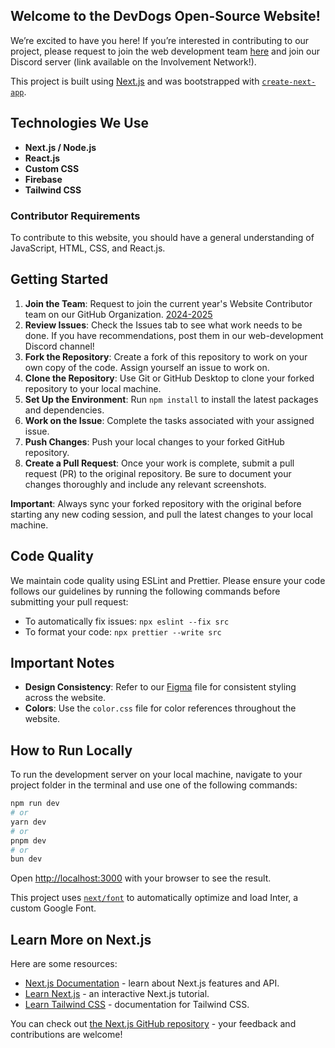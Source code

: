 ## Welcome to the DevDogs Open-Source Website!

We’re excited to have you here! If you’re interested in contributing to our project, please request to join the web development team [here](https://github.com/orgs/DevDogs-UGA/teams/24-25-website-contributors) and join our Discord server (link available on the Involvement Network!).

This project is built using [Next.js](https://nextjs.org/) and was bootstrapped with [`create-next-app`](https://github.com/vercel/next.js/tree/canary/packages/create-next-app).

## Technologies We Use
- **Next.js / Node.js**
- **React.js**
- **Custom CSS**
- **Firebase**
- **Tailwind CSS**

### Contributor Requirements
To contribute to this website, you should have a general understanding of JavaScript, HTML, CSS, and React.js.

## Getting Started

1. **Join the Team**: Request to join the current year's Website Contributor team on our GitHub Organization. [2024-2025](https://github.com/orgs/DevDogs-UGA/teams/24-25-website-contributors)
2. **Review Issues**: Check the Issues tab to see what work needs to be done. If you have recommendations, post them in our web-development Discord channel!
3. **Fork the Repository**: Create a fork of this repository to work on your own copy of the code. Assign yourself an issue to work on.
4. **Clone the Repository**: Use Git or GitHub Desktop to clone your forked repository to your local machine.
5. **Set Up the Environment**: Run `npm install` to install the latest packages and dependencies.
6. **Work on the Issue**: Complete the tasks associated with your assigned issue.
7. **Push Changes**: Push your local changes to your forked GitHub repository.
8. **Create a Pull Request**: Once your work is complete, submit a pull request (PR) to the original repository. Be sure to document your changes thoroughly and include any relevant screenshots.

**Important**: Always sync your forked repository with the original before starting any new coding session, and pull the latest changes to your local machine.

## Code Quality

We maintain code quality using ESLint and Prettier. Please ensure your code follows our guidelines by running the following commands before submitting your pull request:

- To automatically fix issues: `npx eslint --fix src`
- To format your code: `npx prettier --write src`

## Important Notes

- **Design Consistency**: Refer to our [Figma](https://www.figma.com/design/mJZGzkMqu6JHfIzPl5zCkU/Website-Design?node-id=0-1&t=6ph7juLn0PV5AIhQ-1) file for consistent styling across the website.
- **Colors**: Use the `color.css` file for color references throughout the website.

## How to Run Locally

To run the development server on your local machine, navigate to your project folder in the terminal and use one of the following commands:



```bash
npm run dev
# or
yarn dev
# or
pnpm dev
# or
bun dev
```

Open [http://localhost:3000](http://localhost:3000) with your browser to see the result.

This project uses [`next/font`](https://nextjs.org/docs/basic-features/font-optimization) to automatically optimize and load Inter, a custom Google Font.

## Learn More on Next.js

Here are some resources:

- [Next.js Documentation](https://nextjs.org/docs) - learn about Next.js features and API.
- [Learn Next.js](https://nextjs.org/learn) - an interactive Next.js tutorial.
- [Learn Tailwind CSS]([https://nextjs.org/learn](https://tailwindcss.com/)) - documentation for Tailwind CSS.

You can check out [the Next.js GitHub repository](https://github.com/vercel/next.js/) - your feedback and contributions are welcome!

